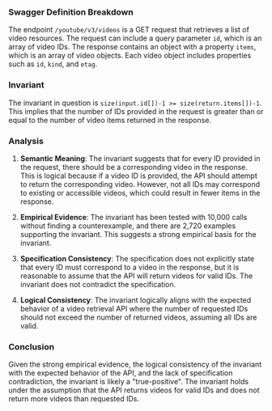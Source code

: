 ### Swagger Definition Breakdown

The endpoint `/youtube/v3/videos` is a GET request that retrieves a list of video resources. The request can include a query parameter `id`, which is an array of video IDs. The response contains an object with a property `items`, which is an array of video objects. Each video object includes properties such as `id`, `kind`, and `etag`.

### Invariant

The invariant in question is `size(input.id[])-1 >= size(return.items[])-1`. This implies that the number of IDs provided in the request is greater than or equal to the number of video items returned in the response.

### Analysis

1. **Semantic Meaning**: The invariant suggests that for every ID provided in the request, there should be a corresponding video in the response. This is logical because if a video ID is provided, the API should attempt to return the corresponding video. However, not all IDs may correspond to existing or accessible videos, which could result in fewer items in the response.

2. **Empirical Evidence**: The invariant has been tested with 10,000 calls without finding a counterexample, and there are 2,720 examples supporting the invariant. This suggests a strong empirical basis for the invariant.

3. **Specification Consistency**: The specification does not explicitly state that every ID must correspond to a video in the response, but it is reasonable to assume that the API will return videos for valid IDs. The invariant does not contradict the specification.

4. **Logical Consistency**: The invariant logically aligns with the expected behavior of a video retrieval API where the number of requested IDs should not exceed the number of returned videos, assuming all IDs are valid.

### Conclusion

Given the strong empirical evidence, the logical consistency of the invariant with the expected behavior of the API, and the lack of specification contradiction, the invariant is likely a "true-positive". The invariant holds under the assumption that the API returns videos for valid IDs and does not return more videos than requested IDs.
